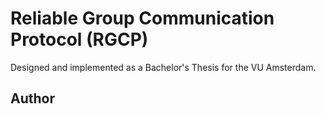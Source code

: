 # Reliable Group Communication Protocol (RGCP)

Designed and implemented as a Bachelor's Thesis for the VU Amsterdam.

## Author

<!--  -->
